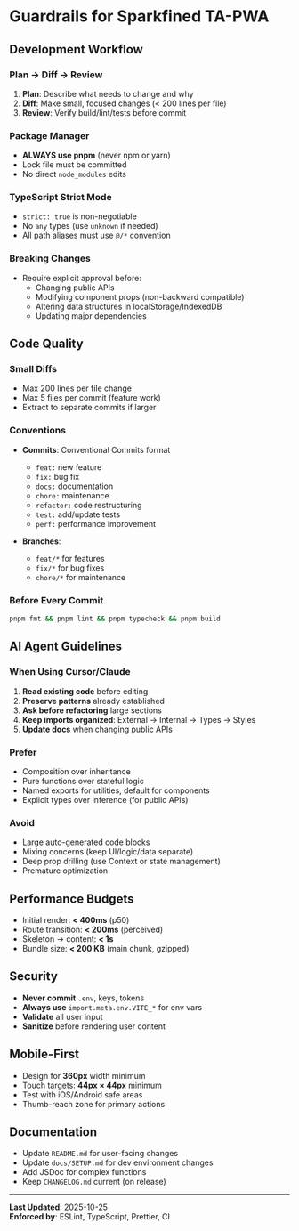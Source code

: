 # Guardrails for Sparkfined TA-PWA

## Development Workflow

### Plan → Diff → Review
1. **Plan**: Describe what needs to change and why
2. **Diff**: Make small, focused changes (< 200 lines per file)
3. **Review**: Verify build/lint/tests before commit

### Package Manager
- **ALWAYS use pnpm** (never npm or yarn)
- Lock file must be committed
- No direct `node_modules` edits

### TypeScript Strict Mode
- `strict: true` is non-negotiable
- No `any` types (use `unknown` if needed)
- All path aliases must use `@/*` convention

### Breaking Changes
- Require explicit approval before:
  - Changing public APIs
  - Modifying component props (non-backward compatible)
  - Altering data structures in localStorage/IndexedDB
  - Updating major dependencies

## Code Quality

### Small Diffs
- Max 200 lines per file change
- Max 5 files per commit (feature work)
- Extract to separate commits if larger

### Conventions
- **Commits**: Conventional Commits format
  - `feat:` new feature
  - `fix:` bug fix
  - `docs:` documentation
  - `chore:` maintenance
  - `refactor:` code restructuring
  - `test:` add/update tests
  - `perf:` performance improvement

- **Branches**: 
  - `feat/*` for features
  - `fix/*` for bug fixes
  - `chore/*` for maintenance

### Before Every Commit
```bash
pnpm fmt && pnpm lint && pnpm typecheck && pnpm build
```

## AI Agent Guidelines

### When Using Cursor/Claude
1. **Read existing code** before editing
2. **Preserve patterns** already established
3. **Ask before refactoring** large sections
4. **Keep imports organized**: External → Internal → Types → Styles
5. **Update docs** when changing public APIs

### Prefer
- Composition over inheritance
- Pure functions over stateful logic
- Named exports for utilities, default for components
- Explicit types over inference (for public APIs)

### Avoid
- Large auto-generated code blocks
- Mixing concerns (keep UI/logic/data separate)
- Deep prop drilling (use Context or state management)
- Premature optimization

## Performance Budgets

- Initial render: **< 400ms** (p50)
- Route transition: **< 200ms** (perceived)
- Skeleton → content: **< 1s**
- Bundle size: **< 200 KB** (main chunk, gzipped)

## Security

- **Never commit** `.env`, keys, tokens
- **Always use** `import.meta.env.VITE_*` for env vars
- **Validate** all user input
- **Sanitize** before rendering user content

## Mobile-First

- Design for **360px** width minimum
- Touch targets: **44px × 44px** minimum
- Test with iOS/Android safe areas
- Thumb-reach zone for primary actions

## Documentation

- Update `README.md` for user-facing changes
- Update `docs/SETUP.md` for dev environment changes
- Add JSDoc for complex functions
- Keep `CHANGELOG.md` current (on release)

---

**Last Updated**: 2025-10-25  
**Enforced by**: ESLint, TypeScript, Prettier, CI
